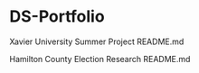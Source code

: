 # DS-Portfolio

  Xavier University Summer Project
    README.md

  Hamilton County Election Research
    README.md
